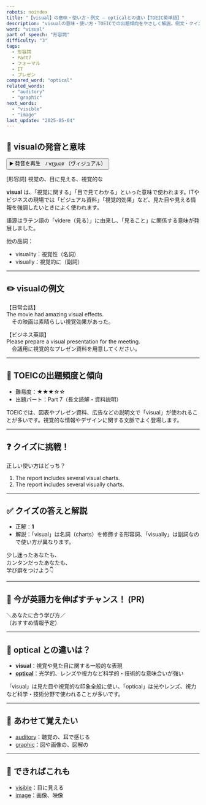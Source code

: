 ```yaml
---
robots: noindex
title: "【visual】の意味・使い方・例文 ― opticalとの違い【TOEIC英単語】"
description: "visualの意味・使い方・TOEICでの出題傾向をやさしく解説。例文・クイズ付きでopticalとの違いもわかりやすく学べます。"
word: "visual"
part_of_speech: "形容詞"
difficulty: "3"
tags:
  - 形容詞
  - Part7
  - フォーマル
  - IT
  - プレゼン
compared_word: "optical"
related_words:
  - "auditory"
  - "graphic"
next_words:
  - "visible"
  - "image"
last_update: "2025-05-04"
---
```


## 🔰 visualの発音と意味

<button class="play-audio" onclick="playTTS('visual')">
  <span class="play-audio-main">
    ▶️ 発音を再生　/ˈvɪʒuəl/
  </span>
  <span class="play-audio-sub">
    （ヴィジュアル）
  </span>
</button>

[形容詞] 視覚の、目に見える、視覚的な

**visual** は、「視覚に関する」「目で見てわかる」といった意味で使われます。ITやビジネスの現場では「ビジュアル資料」「視覚的効果」など、見た目や見える情報を強調したいときによく使われます。

語源はラテン語の「videre（見る）」に由来し、「見ること」に関係する意味が発展しました。

他の品詞：  
- visuality：視覚性（名詞）
- visually：視覚的に（副詞）

---

## ✏️ visualの例文

【日常会話】  
The movie had amazing visual effects.  
　その映画は素晴らしい視覚効果があった。

【ビジネス英語】  
Please prepare a visual presentation for the meeting.  
　会議用に視覚的なプレゼン資料を用意してください。

---

## 🎯 TOEICの出題頻度と傾向

- 難易度：★★★☆☆
- 出題パート：Part 7（長文読解・資料説明）

TOEICでは、図表やプレゼン資料、広告などの説明文で「visual」が使われることが多いです。視覚的な情報やデザインに関する文脈でよく登場します。

---

## ❓ クイズに挑戦！

正しい使い方はどっち？

1. The report includes several visual charts.  
2. The report includes several visually charts.

---

## ✅ クイズの答えと解説

- 正解：**1**
- 解説：「visual」は名詞（charts）を修飾する形容詞、「visually」は副詞なので使い方が異なります。

少し迷ったあなたも、  
カンタンだったあなたも、  
学び癖をつけよう👇️

---

## 🚀 今が英語力を伸ばすチャンス！ (PR)

<div class="info-center">
＼あなたに合う学び方／<br>  
（おすすめ情報予定）
</div>

---

## 🤔  optical との違いは？

- **visual**：視覚や見た目に関する一般的な表現
- **[optical](/word/optical)**：光学的、レンズや視力など科学的・技術的な意味合いが強い

「visual」は見た目や視覚的な印象全般に使い、「optical」は光やレンズ、視力など科学・技術分野で使われることが多いです。

---

## 🧩 あわせて覚えたい

- [auditory](/word/auditory)：聴覚の、耳で感じる
- [graphic](/word/graphic)：図や画像の、図解の

---

## 📖 できればこれも

- [visible](/word/visible)：目に見える
- [image](/word/image)：画像、映像

<!-- cvid: aid28_bid03 -->
